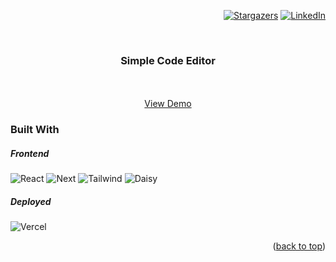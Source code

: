 <a name="readme-top"></a>

<div align="right">

[![Stargazers][stars-shield]][stars-url]
[![LinkedIn][linkedin-shield]][linkedin-url]
    
</div>


<br />
<div align="center">

  <h3 align="center">Simple Code Editor</h3>

  <p align="center">
    <br />
    <br />
    <a href="#">View Demo</a>
  </p>
</div>

### Built With

<h5>Frontend</h5>

![React]
![Next]
![Tailwind]
![Daisy]

<h5>Deployed</h5>

![Vercel]


<p align="right">(<a href="#readme-top">back to top</a>)</p>


<!-- MARKDOWN LINKS & IMAGES -->
<!-- https://www.markdownguide.org/basic-syntax/#reference-style-links -->
[stars-shield]: https://img.shields.io/github/stars/DagnaSchmidt/boring-stories.svg?style=for-the-badge
[stars-url]: https://github.com/DagnaSchmidt/boring-stories/stargazers
[linkedin-shield]: https://img.shields.io/badge/-LinkedIn-black.svg?style=for-the-badge&logo=linkedin&colorB=555
[linkedin-url]: https://linkedin.com/in/dagna-schmidt-90ba37207
[React]: https://img.shields.io/badge/React-20232A?style=for-the-badge&logo=react&logoColor=61DAFB
[Next]: https://img.shields.io/badge/next%20js-000000?style=for-the-badge&logo=nextdotjs&logoColor=white
[Tailwind]: https://img.shields.io/badge/Tailwind_CSS-38B2AC?style=for-the-badge&logo=tailwind-css&logoColor=white
[Daisy]: https://img.shields.io/badge/daisyUI-1ad1a5?style=for-the-badge&logo=daisyui&logoColor=white
[Vercel]: https://img.shields.io/badge/Vercel-000000?style=for-the-badge&logo=vercel&logoColor=white
